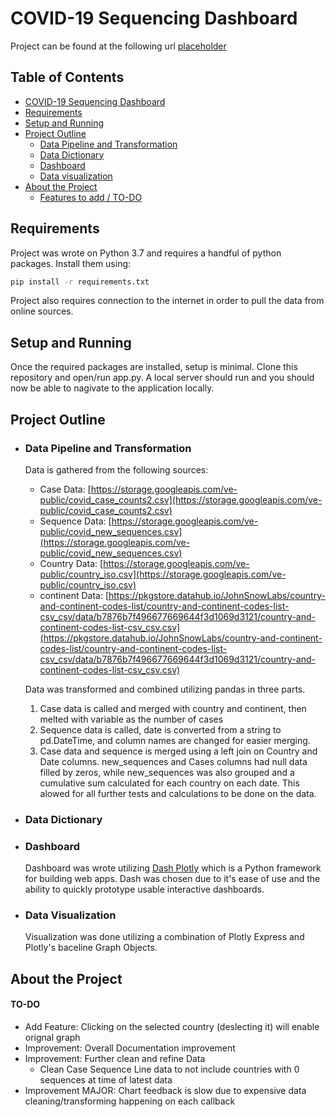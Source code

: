 # COVID-19 Sequencing Dashboard

Project can be found at the following url [placeholder](url)

## Table of Contents

- [COVID-19 Sequencing Dashboard](#covid-19-sequencing-dashboard)
- [Requirements](#requirements)
- [Setup and Running](#setup-and-running)
- [Project Outline](#project-outline)
  - [Data Pipeline and Transformation](#data-pipeline-and-transformation)
  - [Data Dictionary](#data-dictionary)
  - [Dashboard](#dashboard)
  - [Data visualization](#data-visualization)
- [About the Project](#about-the-project)
  - [Features to add / TO-DO](#TO-DO)


## Requirements

  Project was wrote on Python 3.7 and requires a handful of python packages. Install them using:
  ```bash
  pip install -r requirements.txt
  ```
  Project also requires connection to the internet in order to pull the data from online sources.
  
## Setup and Running

  Once the required packages are installed, setup is minimal. Clone this repository and open/run app.py. A local server should run and you should now be able to nagivate to the application locally.


## Project Outline

* ### Data Pipeline and Transformation
  Data is gathered from the following sources:
    * Case Data: [https://storage.googleapis.com/ve-public/covid_case_counts2.csv](https://storage.googleapis.com/ve-public/covid_case_counts2.csv)
    * Sequence Data: [https://storage.googleapis.com/ve-public/covid_new_sequences.csv](https://storage.googleapis.com/ve-public/covid_new_sequences.csv)
    * Country Data: [https://storage.googleapis.com/ve-public/country_iso.csv](https://storage.googleapis.com/ve-public/country_iso.csv)
    * continent Data: [https://pkgstore.datahub.io/JohnSnowLabs/country-and-continent-codes-list/country-and-continent-codes-list-csv_csv/data/b7876b7f496677669644f3d1069d3121/country-and-continent-codes-list-csv_csv.csv](https://pkgstore.datahub.io/JohnSnowLabs/country-and-continent-codes-list/country-and-continent-codes-list-csv_csv/data/b7876b7f496677669644f3d1069d3121/country-and-continent-codes-list-csv_csv.csv)


  Data was transformed and combined utilizing pandas in three parts.
  
  1) Case data is called and merged with country and continent, then melted with variable as the number of cases
  2) Sequence data is called, date is converted from a string to pd.DateTime, and column names are changed for easier merging.
  3) Case data and sequence is merged using a left join on Country and Date columns. new_sequences and Cases columns had null data filled by zeros, while new_sequences was also      grouped and a cumulative sum calculated for each country on each date. This alowed for all further tests and calculations to be done on the data.
* ### Data Dictionary


* ### Dashboard

  Dashboard was wrote utilizing [Dash Plotly](https://plotly.com/dash/) which is a Python framework for building web apps.
  Dash was chosen due to it's ease of use and the ability to quickly prototype usable interactive dashboards.
  

* ### Data Visualization

  Visualization was done utilizing a combination of Plotly Express and Plotly's baceline Graph Objects. 

## About the Project

#### TO-DO
* Add Feature: Clicking on the selected country (deslecting it) will enable orignal graph
* Improvement: Overall Documentation improvement
* Improvement: Further clean and refine Data
  * Clean Case Sequence Line data to not include countries with 0 sequences at time of latest data
* Improvement MAJOR: Chart feedback is slow due to expensive data cleaning/transforming happening on each callback
